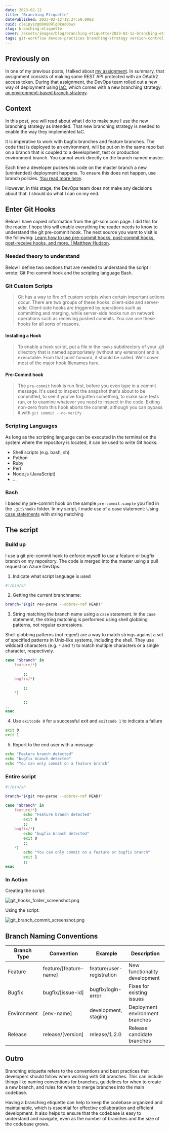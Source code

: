 ```yaml
---
date: 2023-02-12
title: "Branching Etiquette"
datePublished: 2023-02-12T18:27:59.000Z
cuid: cle1pyszg000809lg0kuo0swx
slug: branching-etiquette
cover: /assets/images/blog/branching-etiquette/2023-02-12-branching-etiquette.cover.jpeg
tags: git-workflow devops-practices branching-strategy version-control infrastructure-as-code pre-commit-hooks
---
```


## Previously on

In one of my previous posts, I talked about [my assignment](https://dotnet.kriebbels.me/lets-zoom-in-on-my-first-assignment). In summary, that assignment consists of making some REST API protected with an OAuth2 access token. During that assignment, the DevOps team rolled out a new way of deployment using [IaC](https://learn.microsoft.com/en-us/devops/deliver/what-is-infrastructure-as-code), which comes with a new branching strategy: [an environment-based branch strategy](https://dev.to/preethamsathyamurthy/git-branching-and-branching-strategy-4mci).

## Context

In this post, you will read about what I do to make sure I use the new branching strategy as intended. That new branching strategy is needed to enable the way they implemented IaC.

It is imperative to work with bugfix branches and feature branches. The code that is deployed to an environment, will be put on in the same repo but on a branch that is coupled to a development, test or production environment branch. You cannot work directly on the branch named master.

Each time a developer pushes his code on the master branch a new (unintended) deployment happens. To ensure this does not happen, use branch policies. [You read more here](https://learn.microsoft.com/en-us/azure/devops/repos/git/branch-policies?source=recommendations&view=azure-devops&tabs=browser).

However, in this stage, the DevOps team does not make any decisions about that. I should do what I can on my end.

## Enter Git Hooks

Below I have copied information from the git-scm.com page. I did this for the reader. I hope this will enable everything the reader needs to know to understand the git pre-commit hook. The next source you want to visit is the following: [Learn how to use pre-commit hooks, post-commit hooks, post-receive hooks, and more. | Matthew Hudson](https://githooks.com/).

### Needed theory to understand

Below I define two sections that are needed to understand the script I wrote: Git Pre-commit hook and the scripting language Bash.

### Git Custom Scripts

> Git has a way to fire off custom scripts when certain important actions occur. There are two groups of these hooks: client-side and server-side. Client-side hooks are triggered by operations such as committing and merging, while server-side hooks run on network operations such as receiving pushed commits. You can use these hooks for all sorts of reasons.

#### Installing a Hook

> To enable a hook script, put a file in the `hooks` subdirectory of your .git directory that is named appropriately (without any extension) and is executable. From that point forward, it should be called. We'll cover most of the major hook filenames here.

#### Pre-Commit hook

> The `pre-commit` hook is run first, before you even type in a commit message. It's used to inspect the snapshot that's about to be committed, to see if you've forgotten something, to make sure tests run, or to examine whatever you need to inspect in the code. Exiting non-zero from this hook aborts the commit, although you can bypass it with `git commit --no-verify`

### Scripting Languages

As long as the scripting language can be executed in the terminal on the system where the repository is located, it can be used to write Git hooks:

- Shell scripts (e.g. bash, sh)
- Python
- Ruby
- Perl
- Node.js (JavaScript)
- ...

### Bash

I based my pre-commit hook on the sample `pre-commit.sample` you find in the `.git\hooks` folder. In my script, I made use of a case statement: Using [case statements](https://tldp.org/LDP/Bash-Beginners-Guide/html/sect_07_03.html) with string matching

## The script

### Build up

I use a git pre-commit hook to enforce myself to use a feature or bugfix branch on my repository. The code is merged into the master using a pull request on Azure DevOps.

1. Indicate what script language is used

```sh
#!/bin/sh
```

2. Getting the current branchname:

```sh
branch="$(git rev-parse --abbrev-ref HEAD)"
```


3. String matching the branch name using a `case` statement. In the `case` statement, the string matching is performed using shell globbing patterns, not regular expressions.

Shell globbing patterns (not regex!) are a way to match strings against a set of specified patterns in Unix-like systems, including the shell. They use wildcard characters (e.g. `*` and `?`) to match multiple characters or a single character, respectively.

```sh
case "$branch" in
    feature/*)

        ;;
    bugfix/*)

        ;;
    *)

        ;;
;;
esac
```

4. Use `exitcode 0` for a successful exit and `exitcode 1` to indicate a failure

```sh
exit 0
exit 1
```

5. Report to the end user with a message

```sh
echo "Feature branch detected"
echo "bugfix branch detected"
echo "You can only commit on a feature branch"
```

### Entire script



```sh
#!/bin/sh

branch="$(git rev-parse --abbrev-ref HEAD)"

case "$branch" in
    feature/*)
        echo "Feature branch detected"
        exit 0
        ;;
    bugfix/*)
        echo "bugfix branch detected"
        exit 0
        ;;
    *)
        echo "You can only commit on a feature or bugfix branch"
        exit 1
        ;;
esac

``` 


### In Action

Creating the script:

![git_hooks_folder_screenshot.png](../assets/images/blog/branching-etiquette/git_hooks_folder_screenshot.png)

Using the script:

![git_branch_commit_screenshot.png](../assets/images/blog/branching-etiquette/git_branch_commit_screenshot.png)

## Branch Naming Conventions

| Branch Type | Convention | Example | Description |
|-------------|------------|---------|-------------|
| Feature | feature/[feature-name] | feature/user-registration | New functionality development |
| Bugfix | bugfix/[issue-id] | bugfix/login-error | Fixes for existing issues |
| Environment | [env-name] | development, staging | Deployment environment branches |
| Release | release/[version] | release/1.2.0 | Release candidate branches |

## Outro

Branching etiquette refers to the conventions and best practices that developers should follow when working with Git branches. This can include things like naming conventions for branches, guidelines for when to create a new branch, and rules for when to merge branches into the main codebase.

Having a branching etiquette can help to keep the codebase organized and maintainable, which is essential for effective collaboration and efficient development. It also helps to ensure that the codebase is easy to understand and navigate, even as the number of branches and the size of the codebase grows.
